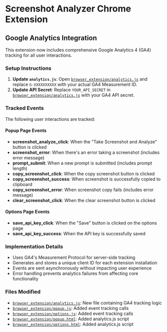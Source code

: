 # Screenshot Analyzer Chrome Extension

## Google Analytics Integration

This extension now includes comprehensive Google Analytics 4 (GA4) tracking for all user interactions.

### Setup Instructions

1. **Update `analytics.js`**: Open [`browser_extension/analytics.js`](browser_extension/analytics.js:2) and replace `G-XXXXXXXXXX` with your actual GA4 Measurement ID.
2. **Update API Secret**: Replace `YOUR_API_SECRET` in [`browser_extension/analytics.js`](browser_extension/analytics.js:42) with your GA4 API secret.

### Tracked Events

The following user interactions are tracked:

#### Popup Page Events
- **screenshot_analyze_click**: When the "Take Screenshot and Analyze" button is clicked
- **screenshot_error**: When there's an error taking a screenshot (includes error message)
- **prompt_submit**: When a new prompt is submitted (includes prompt length)
- **copy_screenshot_click**: When the copy screenshot button is clicked
- **copy_screenshot_success**: When screenshot is successfully copied to clipboard
- **copy_screenshot_error**: When screenshot copy fails (includes error message)
- **clear_screenshot_click**: When the clear screenshot button is clicked

#### Options Page Events
- **save_api_key_click**: When the "Save" button is clicked on the options page
- **save_api_key_success**: When the API key is successfully saved

### Implementation Details

- Uses GA4's Measurement Protocol for server-side tracking
- Generates and stores a unique client ID for each extension installation
- Events are sent asynchronously without impacting user experience
- Error handling prevents analytics failures from affecting core functionality

### Files Modified

- [`browser_extension/analytics.js`](browser_extension/analytics.js): New file containing GA4 tracking logic
- [`browser_extension/popup.js`](browser_extension/popup.js): Added event tracking calls
- [`browser_extension/options.js`](browser_extension/options.js): Added event tracking calls
- [`browser_extension/popup.html`](browser_extension/popup.html): Added analytics.js script
- [`browser_extension/options.html`](browser_extension/options.html): Added analytics.js script